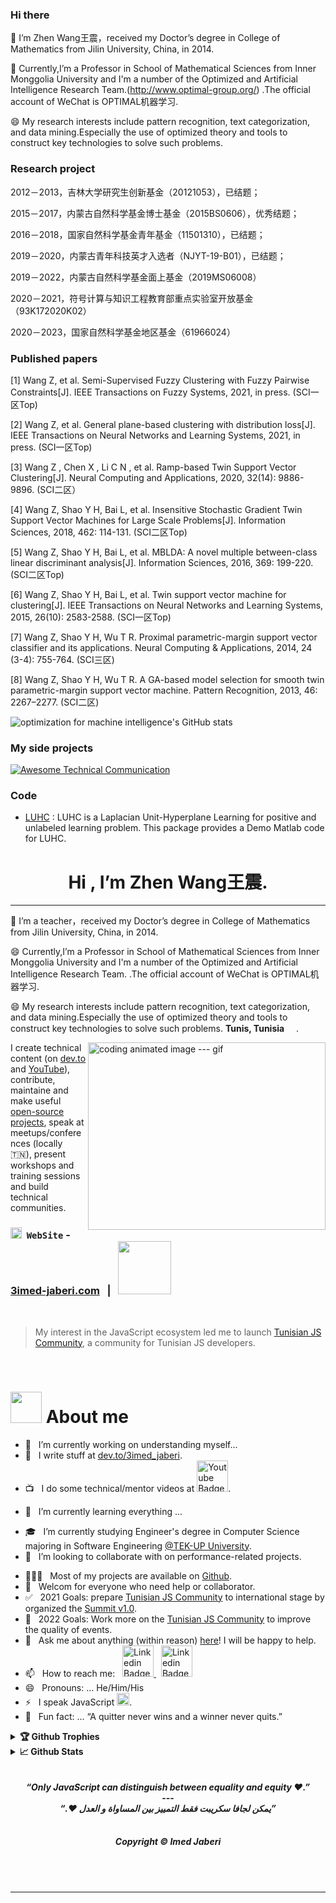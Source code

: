 
### Hi there 
🌱 I’m Zhen Wang王震，received my Doctor’s degree in College of Mathematics from Jilin University, China, in 2014.  

🌱 Currently,I’m a Professor in School of Mathematical Sciences from Inner Monggolia University and I'm a number of the Optimized and Artificial Intelligence Research Team.(http://www.optimal-group.org/) .The official account of WeChat is OPTIMAL机器学习.
   
😄 My research interests include pattern recognition, text categorization, and data mining.Especially the use of optimized theory and tools to construct key technologies to solve    such problems.


### Research project
2012－2013，吉林大学研究生创新基金（20121053），已结题；

2015－2017，内蒙古自然科学基金博士基金（2015BS0606），优秀结题；

2016－2018，国家自然科学基金青年基金（11501310），已结题；

2019－2020，内蒙古青年科技英才入选者（NJYT-19-B01），已结题；

2019－2022，内蒙古自然科学基金面上基金（2019MS06008）

2020－2021，符号计算与知识工程教育部重点实验室开放基金（93K172020K02）

2020－2023，国家自然科学基金地区基金（61966024）

### Published papers 
[1] Wang Z, et al. Semi-Supervised Fuzzy Clustering with Fuzzy Pairwise Constraints[J]. IEEE Transactions on Fuzzy Systems, 2021, in press. (SCI一区Top)

[2] Wang Z, et al. General plane-based clustering with distribution loss[J]. IEEE Transactions on Neural Networks and Learning Systems, 2021, in press. (SCI一区Top)

[3] Wang Z , Chen X , Li C N , et al. Ramp-based Twin Support Vector Clustering[J]. Neural Computing and Applications, 2020, 32(14): 9886-9896. (SCI二区）

[4] Wang Z, Shao Y H, Bai L, et al. Insensitive Stochastic Gradient Twin Support Vector Machines for Large Scale Problems[J]. Information Sciences, 2018, 462: 114-131. (SCI二区Top)

[5] Wang Z, Shao Y H, Bai L, et al. MBLDA: A novel multiple between-class linear discriminant analysis[J]. Information Sciences, 2016, 369: 199-220. (SCI二区Top)

[6] Wang Z, Shao Y H, Bai L, et al. Twin support vector machine for clustering[J]. IEEE Transactions on Neural Networks and Learning Systems, 2015, 26(10): 2583-2588. (SCI一区Top)

[7] Wang Z, Shao Y H, Wu T R. Proximal parametric-margin support vector classifier and its applications. Neural Computing & Applications, 2014, 24 (3-4): 755-764. (SCI三区)

[8] Wang Z, Shao Y H, Wu T R. A GA-based model selection for smooth twin parametric-margin support vector machine. Pattern Recognition, 2013, 46: 2267–2277. (SCI二区)

![optimization for machine intelligence's GitHub stats](https://github-readme-stats.vercel.app/api?username=WangZhenIMU&show_icons=true&theme=tokyonight)

### My side projects

[![Awesome Technical Communication](https://github-readme-stats.vercel.app/api/pin?username=WangZhenIMU&repo=Album-Activities-&theme=radical)](https://github.com/WangZhenIMU/Album-Activities-)



### Code
 * [LUHC](http://www.optimal-group.org/Resources/Code/LUHC.html) :  LUHC is a Laplacian Unit-Hyperplane Learning for positive and unlabeled learning problem. This package provides a Demo Matlab code for LUHC.

<h1 align="center"> Hi , I’m Zhen Wang王震.
</h1>

---
🌱 I’m a teacher，received my Doctor’s degree in College of Mathematics from Jilin University, China, in 2014.  

😄 Currently,I’m a Professor in School of Mathematical Sciences from Inner Monggolia University and I'm a number of the Optimized and Artificial Intelligence Research Team.[](http://www.optimal-group.org/) .The official account of WeChat is OPTIMAL机器学习.
   
😄 My research interests include pattern recognition, text categorization, and data mining.Especially the use of optimized theory and tools to construct key technologies to solve  such problems.
**Tunis, Tunisia** <img src="./assets/tunisia.png" width="15"/>. 

<img align="right" alt="coding animated image --- gif" src="./assets/code.gif?raw=true" width="380" height="300" />

I create technical content (on [dev.to](https://dev.to/3imed_jaberi) and [YouTube](https://youtube.com/channel/UCXOf69z-gIR7rTRtGQUdCMQ?sub_confirmation=1)), contribute, maintaine and make useful [open-source projects](https://github.com/3imed-jaberi), speak at meetups/conferences (locally 🇹🇳), present workshops and training sessions and build technical communities.

### <img src="./assets/website.png" width="18" draggable="false"> &nbsp;`WebSite` - [3imed-jaberi.com](https://www.3imed-jaberi.com/) &nbsp; | &nbsp; <img src="https://visitor-badge.glitch.me/badge?page_id=3imed-jaberi.3imed-jaberi&style=flat-square&color=0088cc" width="85" draggable="false">

<br/>

> My interest in the JavaScript ecosystem led me to launch [Tunisian JS Community](https://js-community.tn/), a community for Tunisian JS developers.

<br/>

# <img src="./assets/cat.gif" width="50" draggable="false"> About me

- 🔭 &nbsp; I’m currently working on understanding myself...
- 📝 &nbsp; I write stuff at [dev.to/3imed_jaberi](https://dev.to/3imed_jaberi).
- 📺 &nbsp; I do some technical/mentor videos at <a href="https://youtube.com/channel/UCXOf69z-gIR7rTRtGQUdCMQ?sub_confirmation=1">
<img alt="Youtube Badge" src="https://img.shields.io/badge/-Youtube-e4405f?style=flat-square&logo=Youtube&logoColor=white" width="50px"></a>.
<!-- - 🎙️ &nbsp; Host the [PRODCAST-NAME]() podcast. -->
- 🌱 &nbsp; I’m currently learning everything ...
<!-- - 👨🏻‍🎓 &nbsp; I graduated with a Bachelor's degree in Computer Science from [ISAMM](http://www.isa2m.rnu.tn/). -->
- 🎓 &nbsp; I’m currently studying Engineer's degree in Computer Science majoring in Software Engineering [@TEK-UP University](https://tek-up.de/).
- 👯 &nbsp; I’m looking to collaborate with on performance-related projects.
<!-- - 🤔 &nbsp; I’m looking for help with ... -->
- 👨🏻‍💻 &nbsp; Most of my projects are available on [Github](https://github.com/3imed-jaberi).
- 🤝 &nbsp; Welcom for everyone who need help or collaborator.
- ✅ &nbsp; 2021 Goals: prepare [Tunisian JS Community](https://js-community.tn/) to international stage by organized the [Summit v1.0](https://summit.js-community.tn/).
- 🥅 &nbsp; 2022 Goals: Work more on the [Tunisian JS Community](https://js-community.tn/) to improve the quality of events.
- 💬 &nbsp; Ask me about anything (within reason) [here](https://github.com/3imed-jaberi/ama)! I will be happy to help.
- 📫 &nbsp; How to reach me: &nbsp;
  <a href="https://linkedin.com/in/3imed-jaberi">
  <img alt="Linkedin Badge" src="https://img.shields.io/badge/-LinkedIn-0e76a8?style=flat-square&logo=Linkedin&logoColor=white" width="50px">
  </a> &nbsp; <a href="https://twitter.com/3imed_jaberi">
  <img alt="Linkedin Badge" src="https://img.shields.io/badge/-Twitter-00acee?style=flat-square&logo=Twitter&logoColor=white" width="50px">
  </a>
- 😄 &nbsp; Pronouns: ... He/Him/His
- ⚡ &nbsp; I speak JavaScript <img src="./assets/blob-sunglasses.gif" width="20"/>.
- 👾 &nbsp; Fun fact: ... “A quitter never wins and a winner never quits.”

<details>	
  <summary><b>🏆 Github Trophies</b></summary>
	
  <div align="center"> 
    <img 
      src="https://github-profile-trophy.vercel.app/?username=3imed-jaberi&theme=gruvbox" alt="github-profile-trophy"
      height="180em"
    />
    <!-- &title=MultiLanguage,Commit,Repositories,Issues -->
	</div>
</details>

<details>	
  <summary><b>📈 Github Stats</b></summary>

  <div align="center"> 
    <img 
      src="https://github-readme-stats.vercel.app/api?username=3imed-jaberi&count_private=true&show_icons=true&theme=gruvbox&locale=en"
      alt="github-readme-stats"
      height="180em" 
    />
	</div>
</details>

<br/>

<div align="center">
  <br>
    <i>
      <b>“Only JavaScript can distinguish between equality and equity ❤️.”<b>
    </i>
  <br>
  <span>---</span>
  <br>
  <i dir="rtl">
    <b>”يمكن لجافا سكريبت فقط التمييز بين المساواة و العدل ❤️.“<b>
  </i>
  <br>
  <br>
    <h5>Copyright © Imed Jaberi</h5>
</div>

<br/><br/>

---

<!-- <details>
  <br />
  <summary>
    <b>⚙️ Things I use to get stuff done</b>
  </summary>
  	<ul>
  	  <li><b>OS:</b> Windows 10 with WSL </li>
	    <li><b>Laptop: </b> Lenovo Ideapad 700 (i5/32gb)</li>
  	    <li><b>Browser: </b> Google Chrome Web Browser</li>
	    <li><b>Terminal: </b> ZSH: Oh My Zsh (PowerLevel10k)</li>
	    <li><b>Code Editor:</b> VSCode - The best editor out there.</li>
	</ul>
</details> -->

 

